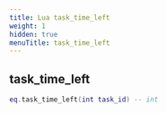 ```yaml
---
title: Lua task_time_left
weight: 1
hidden: true
menuTitle: task_time_left
---
```

## task_time_left
```lua
eq.task_time_left(int task_id) -- int
```